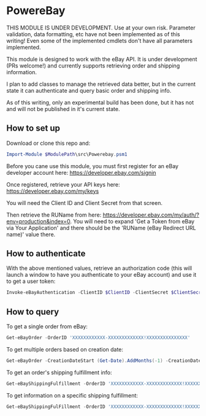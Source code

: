# PowereBay

THIS MODULE IS UNDER DEVELOPMENT. Use at your own risk. Parameter validation, data formatting, etc have not been implemented as of this writing! Even some of the implemented cmdlets don't have all parameters implemented.

This module is designed to work with the eBay API. It is under development (PRs welcome!) and currently supports retrieving order and shipping information.

I plan to add classes to manage the retrieved data better, but in the current state it can authenticate and query basic order and shipping info.

As of this writing, only an experimental build has been done, but it has not and will not be published in it's current state.

## How to set up
Download or clone this repo and:

```PowerShell
Import-Module $ModulePath\src\Powerebay.psm1
```

Before you cane use this module, you must first register for an eBay developer account here: https://developer.ebay.com/signin

Once registered, retrieve your API keys here: https://developer.ebay.com/my/keys

You will need the Client ID and Client Secret from that screen.

Then retrieve the RUName from here: https://developer.ebay.com/my/auth/?env=production&index=0. You will need to expand 'Get a Token from eBay via Your Application' and there should be the 'RUName (eBay Redirect URL name)' value there.

## How to authenticate

With the above mentioned values, retrieve an authorization code (this will launch a window to have you authenticate to your eBay account) and use it to get a user token:

```PowerShell
Invoke-eBayAuthentication -ClientID $ClientID -ClientSecret $ClientSecret -RUName $RUName
```

## How to query

To get a single order from eBay:

```PowerShell
Get-eBayOrder -OrderID 'XXXXXXXXXXXX-XXXXXXXXXXXXX!XXXXXXXXXXXXXXX'
```

To get multiple orders based on creation date:

```PowerShell
Get-eBayOrder -CreationDateStart (Get-Date).AddMonths(-1) -CreationDateEnd (Get-Date).AddMonths(-1).AddDays(3)
```

To get an order's shipping fulfillment info:

```PowerShell
Get-eBayShippingFulfillment -OrderID 'XXXXXXXXXXXX-XXXXXXXXXXXXX!XXXXXXXXXXXXXXX'
```

To get information on a specific shipping fulfillment:

```PowerShell
Get-eBayShippingFulFillment -OrderID 'XXXXXXXXXXXX-XXXXXXXXXXXXX!XXXXXXXXXXXXXXX' -FulfillmentID 'XXXXXXXXXXXXXXXXXXXXXX'
```